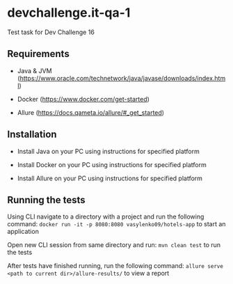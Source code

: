 # devchallenge.it-qa-1
Test task for Dev Challenge 16

## Requirements

- Java & JVM (https://www.oracle.com/technetwork/java/javase/downloads/index.html)

- Docker (https://www.docker.com/get-started)

- Allure (https://docs.qameta.io/allure/#_get_started)

## Installation

- Install Java on your PC using instructions for specified platform

- Install Docker on your PC using instructions for specified platform

- Install Allure on your PC using instructions for specified platform

## Running the tests

Using CLI navigate to a directory with a project and run the following command: ```docker run -it -p 8080:8080 vasylenko09/hotels-app```
to start an application

Open new CLI session from same directory and run: ```mvn clean test``` to run the tests

After tests have finished running, run the following command: ```allure serve <path to current dir>/allure-results/``` to view a report
